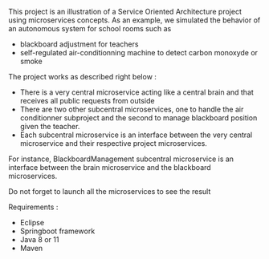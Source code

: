 This project is an illustration of a Service Oriented Architecture project using microservices concepts.
As an example, we simulated the behavior of an autonomous system for school rooms such as 
- blackboard adjustment for teachers
- self-regulated air-conditionning machine to detect carbon monoxyde or smoke

The project works as described right below : 
- There is a very central microservice acting like a central brain and that receives all public requests from outside
- There are two other subcentral microservices, one to handle the air conditionner subproject and the second to manage blackboard position given the teacher.
- Each subcentral microservice is an interface between the very central microservice and their respective project microservices.

For instance, BlackboardManagement subcentral microservice is an interface between the brain microservice and the blackboard microservices.

Do not forget to launch all the microservices to see the result

Requirements : 
- Eclipse
- Springboot framework
- Java 8 or 11
- Maven

